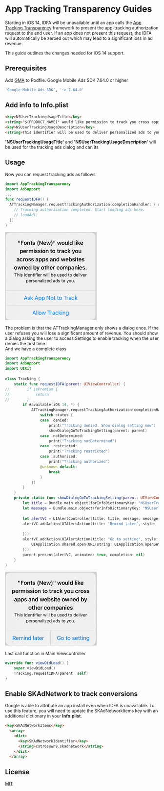 # App Tracking Transparency Guides

Starting in iOS 14, IDFA will be unavailable until an app calls the [App Tracking Transparency](https://developer.apple.com/documentation/apptrackingtransparency) framework to present the app-tracking authorization request to the end user. If an app does not present this request, the IDFA will automatically be zeroed out which may lead to a significant loss in ad revenue.

This guide outlines the changes needed for iOS 14 support.

## Prerequisites

Add [GMA](https://developers.google.com/admob/ios/quick-start) to Podfile.
Google Mobile Ads SDK 7.64.0 or higher

```bash
'Google-Mobile-Ads-SDK', '~> 7.64.0'
```

## Add info to Info.plist

```html
<key>NSUserTrackingUsageTitle</key>
<string>"$(PRODUCT_NAME)" would like permission to track you cross apps and website owned by other companies</string>
<key>NSUserTrackingUsageDescription</key>
<string>This identifier will be used to deliver personalized ads to you.</string>
```

<b>'NSUserTrackingUsageTitle'</b> and <b>'NSUserTrackingUsageDescription'</b> will be used for the tracking ads dialog and can its

## Usage

Now you can request tracking ads as follows:

```swift
import AppTrackingTransparency
import AdSupport
...
func requestIDFA() {
  ATTrackingManager.requestTrackingAuthorization(completionHandler: { status in
    // Tracking authorization completed. Start loading ads here.
    // loadAd()
  })
}
```

<img src="DialogTracking.png" width="300">

The problem is that the ATTrackingManager only shows a dialog once. If the user refuses you will lose a significant amount of revenue. You should show a dialog asking the user to access Settings to enable tracking when the user denies the first time.<br/>
And we have a complete class

```swift
import AppTrackingTransparency
import AdSupport
import UIKit

class Tracking {
    static func requestIDFA(parent: UIViewController) {
//        if isPremium {
//            return
//        }
        if #available(iOS 14, *) {
            ATTrackingManager.requestTrackingAuthorization(completionHandler: { status in
                switch status {
                case .denied:
                    print("Tracking denied. Show dialog setting now")
                    showDialogGoToTrackingSetting(parent: parent)
                case .notDetermined:
                    print("Tracking notDetermined")
                case .restricted:
                    print("Tracking restricted")
                case .authorized:
                    print("Tracking authorized")
                @unknown default:
                    break
                }
            })
        }
    }
    private static func showDialogGoToTrackingSetting(parent: UIViewController) {
        let title = Bundle.main.object(forInfoDictionaryKey: "NSUserTrackingUsageTitle") as? String ?? ""
        let message = Bundle.main.object(forInfoDictionaryKey: "NSUserTrackingUsageDescription") as? String ?? ""
        
        let alertVC = UIAlertController(title: title, message: message, preferredStyle: .alert)
        alertVC.addAction(UIAlertAction(title: "Remind later", style: .default, handler: { (alertController) -> Void in
            
        }))
        alertVC.addAction(UIAlertAction(title: "Go to setting", style: .default, handler: { (alertController) -> Void in
            UIApplication.shared.open(URL(string: UIApplication.openSettingsURLString)!, options: [:], completionHandler: nil)
        }))
        parent.present(alertVC, animated: true, completion: nil)
    }
}
```

<img src="Tracking.png" width="300">

Last call function in Main Viewcontroller
```swift
override func viewDidLoad() {
    super.viewDidLoad()
    Tracking.requestIDFA(parent: self)
}
```

## Enable SKAdNetwork to track conversions

Google is able to attribute an app install even when IDFA is unavailable. To use this feature, you will need to update the SKAdNetworkItems key with an additional dictionary in your <b>Info.plist</b>.

```html
<key>SKAdNetworkItems</key>
  <array>
    <dict>
      <key>SKAdNetworkIdentifier</key>
      <string>cstr6suwn9.skadnetwork</string>
    </dict>
  </array>
```

## License
[MIT](https://choosealicense.com/licenses/mit/)

